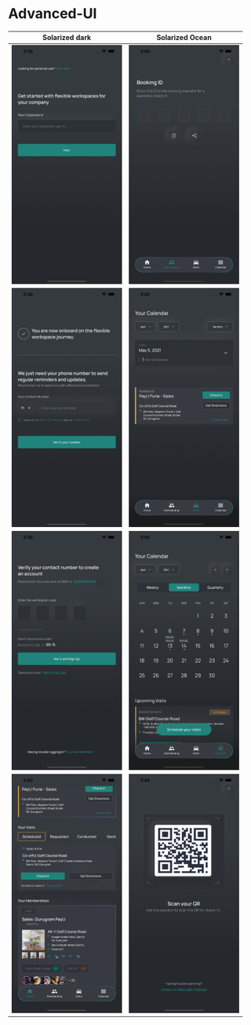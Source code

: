 # Advanced-UI


Solarized dark             |  Solarized Ocean
:-------------------------:|:-------------------------:
<kbd><img src="https://github.com/ldudi/Advanced-UI/blob/master/screen/a.png" width="225" height="487"><kbd>|<kbd><img src="https://github.com/ldudi/Advanced-UI/blob/master/screen/f.png" width="225" height="487"></kbd>
<kbd><img src="https://github.com/ldudi/Advanced-UI/blob/master/screen/b.png" width="225" height="487"><kbd>|<kbd><img src="https://github.com/ldudi/Advanced-UI/blob/master/screen/g.png" width="225" height="487"></kbd>
<kbd><img src="https://github.com/ldudi/Advanced-UI/blob/master/screen/c.png" width="225" height="487"><kbd>|<kbd><img src="https://github.com/ldudi/Advanced-UI/blob/master/screen/h.png" width="225" height="487"></kbd>
<kbd><img src="https://github.com/ldudi/Advanced-UI/blob/master/screen/e.png" width="225" height="487"><kbd>|<kbd><img src="https://github.com/ldudi/Advanced-UI/blob/master/screen/i.png" width="225" height="487"></kbd>
